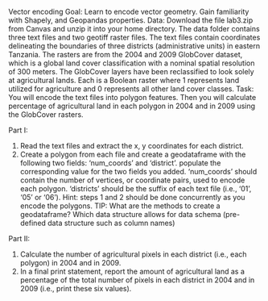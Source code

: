 Vector encoding
Goal: Learn to encode vector geometry. Gain familiarity with Shapely, and Geopandas properties.
Data: Download the file lab3.zip from Canvas and unzip it into your home directory. The data folder
contains three text files and two geotiff raster files. The text files contain coordinates delineating the
boundaries of three districts (administrative units) in eastern Tanzania. The rasters are from the 2004 and
2009 GlobCover dataset, which is a global land cover classification with a nominal spatial resolution of
300 meters. The GlobCover layers have been reclassified to look solely at agricultural lands. Each is a
Boolean raster where 1 represents land utilized for agriculture and 0 represents all other land cover
classes.
Task: You will encode the text files into polygon features. Then you will calculate percentage of
agricultural land in each polygon in 2004 and in 2009 using the GlobCover rasters.

Part I:
1) Read the text files and extract the x, y coordinates for each district.
2) Create a polygon from each file and create a geodataframe with the following two fields:
‘num_coords’ and ‘district’. populate the corresponding value for the two fields you added.
‘num_coords’ should contain the number of vertices, or coordinate pairs, used to encode each
polygon. ‘districts’ should be the suffix of each text file (i.e., ‘01’, ‘05’ or ‘06’). Hint: steps 1 and
2 should be done concurrently as you encode the polygons. TIP: What are the methods to create a
geodataframe? Which data structure allows for data schema (pre-defined data structure such as
column names)

Part II:
1) Calculate the number of agricultural pixels in each district (i.e., each polygon) in 2004 and in 2009.
2) In a final print statement, report the amount of agricultural land as a percentage of the total
number of pixels in each district in 2004 and in 2009 (i.e., print these six values).
